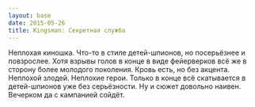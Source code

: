 ```yaml
---
layout: base
date: 2015-05-26
title: Kingsman: Секретная служба
---
```


Неплохая киношка. Что-то в стиле детей-шпионов, но посерьёзнее и повзрослее.
Хотя взрывы голов в конце в виде фейерверков всё же в сторону более молодого поколения.
Кровь есть, но без акцента. Неплохой злодей. Неплохие герои.
Только в конце всё скатывается в детей-шпионов уже без серьёзности.
Ну и сюжет довольно наивен. Вечерком да с кампанией сойдёт.
